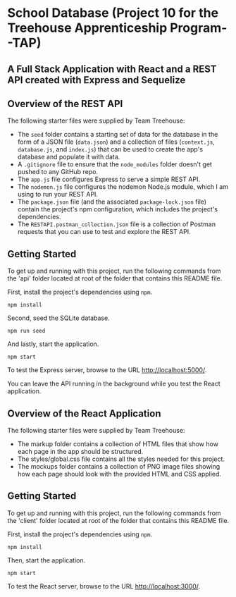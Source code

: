 # School Database (Project 10 for the Treehouse Apprenticeship Program--TAP)

## A Full Stack Application with React and a REST API created with Express and Sequelize

## Overview of the REST API

The following starter files were supplied by Team Treehouse:

* The `seed` folder contains a starting set of data for the database in the form of a JSON file (`data.json`) and a collection of files (`context.js`, `database.js`, and `index.js`) that can be used to create the app's database and populate it with data.
* A `.gitignore` file to ensure that the `node_modules` folder doesn't get pushed to any GitHub repo.
* The `app.js` file configures Express to serve a simple REST API.
* The `nodemon.js` file configures the nodemon Node.js module, which I am using to run your REST API.
* The `package.json` file (and the associated `package-lock.json` file) contain the project's npm configuration, which includes the project's dependencies.
* The `RESTAPI.postman_collection.json` file is a collection of Postman requests that you can use to test and explore the REST API.

## Getting Started

To get up and running with this project, run the following commands from the 'api'
folder located at root of the folder that contains this README file.

First, install the project's dependencies using `npm`.

```
npm install

```
Second, seed the SQLite database.

```
npm run seed
```

And lastly, start the application.

```
npm start
```

To test the Express server, browse to the URL [http://localhost:5000/](http://localhost:5000/).

You can leave the API running in the background while you test the React application.

## Overview of the React Application

The following starter files were supplied by Team Treehouse:

* The markup folder contains a collection of HTML files that show how each page in the app should be structured.
* The styles/global.css file contains all the styles needed for this project.
* The mockups folder contains a collection of PNG image files showing how each page should look with the provided HTML and CSS applied.

## Getting Started

To get up and running with this project, run the following commands from the 'client'
folder located at root of the folder that contains this README file.

First, install the project's dependencies using `npm`.

```
npm install

```

Then, start the application.

```
npm start
```

To test the React server, browse to the URL [http://localhost:3000/](http://localhost:3000/).
